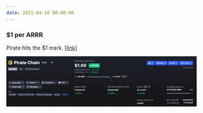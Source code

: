 ```yaml
---
date: 2021-04-10 00:00:00
---
```


### $1 per ARRR

Pirate hits the $1 mark. [[link]](https://coinmarketcap.com/currencies/pirate-chain/)

[![$1 per ARRR](assets/img/posts/1-768x203.png)](assets/img/posts/1-768x203.png)

